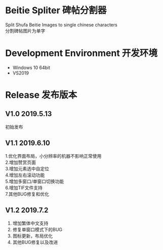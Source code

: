 # Beitie Spliter 碑帖分割器
Split Shufa Beitie Images to single chinese characters <br/>
分割碑帖图片为单字

# Development Environment 开发环境
* Windows 10 64bit
* VS2019

# Release 发布版本
## V1.0 2019.5.13
初始发布

## V1.1 2019.6.10
1.优化界面布局，小分辨率的机器不影响正常使用<br>
2.增加赞赏页面<br/>
3.增加元素选中自定位<br/>
4.增加左右滚动功能<br/>
5.增加多窗口/单窗口切换功能<br/>
6.增加TIF文件支持<br/>
7.其他BUG修复和优化<br/>

## V1.2 2019.7.2
1. 增加繁体中文支持<br/>
2. 修复单窗口模式下的BUG<br/>
3. 图标更新，布局优化<br/>
4. 其他BUG修复以及改进<br/>
